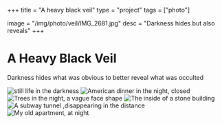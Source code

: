 +++
title = "A heavy black veil"
type = "project"
tags = ["photo"]

image = "/img/photo/veil/IMG_2681.jpg"
desc = "Darkness hides but also reveals"
+++

# A Heavy Black Veil

Darkness hides what was obvious to better reveal what was occulted

![still life in the darkness](/img/photo/veil/IMG_2681.jpg)
![American dinner in the night, closed](/img/photo/veil/DSC04858.jpg)
![Trees in the night, a vague face shape](/img/photo/veil/IMG_9253.jpg)
![The inside of a stone building](/img/photo/veil/IMG_5052.jpg)
![A subway tunnel ,disappearing in the distance](/img/photo/veil/DSC04521.jpg)
![My old apartment, at night](/img/photo/veil/IMG_5884.jpg)
